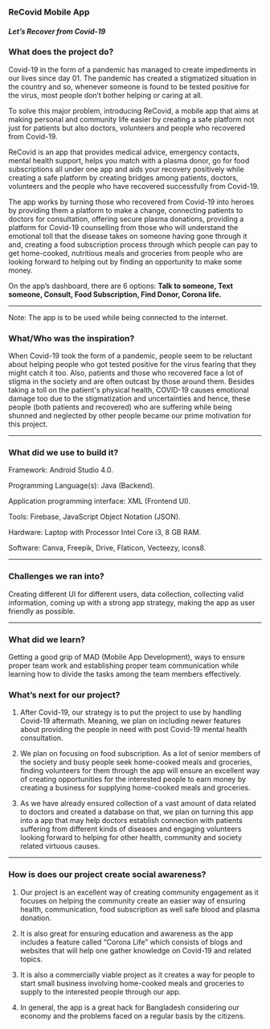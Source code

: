 ### ReCovid Mobile App
#### <i> Let’s Recover from Covid-19 </i>

### What does the project do?
Covid-19 in the form of a pandemic has managed to create impediments in our lives since day 01. The pandemic has created a stigmatized situation in the country and so, whenever someone is found to be tested positive for the virus, most people don’t bother helping or caring at all.


To solve this major problem, introducing ReCovid, a mobile app that aims at making personal and community life easier by creating a safe platform not just for patients but also doctors, volunteers and people who recovered from Covid-19. 

ReCovid is an app that provides medical advice, emergency contacts, mental health support, helps you match with a plasma donor, go for food subscriptions all under one app and aids your recovery positively while creating a safe platform by creating bridges among patients, doctors, volunteers and the people who have recovered successfully from Covid-19.

The app works by turning those who recovered from Covid-19 into heroes by providing them a platform to make a change, connecting patients to doctors for consultation, offering secure plasma donations, providing a platform for Covid-19 counselling from those who will understand the emotional toll that the disease takes on someone having gone through it and, creating a food subscription process through which people can pay to get home-cooked, nutritious meals and groceries from people who are looking forward to helping out by finding an opportunity to make some money.

On the app’s dashboard, there are 6 options:
     <b>Talk to someone, Text someone, Consult, Food Subscription, Find Donor, Corona life.</b>
<hr>

Note: The app is to be used while being connected to the internet.
### What/Who was the inspiration?
When Covid-19 took the form of a pandemic, people seem to be reluctant about helping people who got tested positive for the virus fearing that they might catch it too. Also, patients and those who recovered face a lot of stigma in the society and are often outcast by those around them. Besides taking a toll on the patient's physical health, COVID-19 causes emotional damage too due to the stigmatization and uncertainties and hence, these people (both patients and recovered) who are suffering while being shunned and neglected by other people became our prime motivation for this project. 
<hr>

### What did we use to build it?

Framework: Android Studio 4.0.

Programming Language(s): Java (Backend).

Application programming interface: XML (Frontend UI).

Tools: Firebase, JavaScript Object Notation (JSON).

Hardware: Laptop with Processor Intel Core i3, 8 GB RAM.

Software: Canva, Freepik, Drive, Flaticon, Vecteezy, icons8.

<hr>

### Challenges we ran into?
Creating different UI for different users, data collection, collecting valid information, coming up with a strong app strategy, making the app as user friendly as possible.
<hr>

### What did we learn?
Getting a good grip of MAD (Mobile App Development), ways to ensure proper team work and establishing proper team communication while learning how to divide the tasks among the team members effectively.

### What’s next for our project?

1.	After Covid-19, our strategy is to put the project to use by handling Covid-19 aftermath. Meaning, we plan on including newer features about providing the people in need with post Covid-19 mental health consultation.

2.	We plan on focusing on food subscription. As a lot of senior members of the society and busy people seek home-cooked meals and groceries, finding volunteers for them through the app will ensure an excellent way of creating opportunities for the interested people to earn money by creating a business for supplying home-cooked meals and groceries.

3.	As we have already ensured collection of a vast amount of data related to doctors and created a database on that, we plan on turning this app into a app that may help doctors establish connection with patients suffering from different kinds of diseases and engaging volunteers looking forward to helping for other health, community and society related virtuous causes.
<hr>

### How is does our project create social awareness?

1.	Our project is an excellent way of creating community engagement as it focuses on helping the community create an easier way of ensuring health, communication, food subscription as well safe blood and plasma donation.

2.	It is also great for ensuring education and awareness as the app includes a feature called “Corona Life” which consists of blogs and websites that will help one gather knowledge on Covid-19 and related topics.

3.	It is also a commercially viable project as it creates a way for people to start small business involving home-cooked meals and groceries to supply to the interested people through our app.

4.	In general, the app is a great hack for Bangladesh considering our economy and the problems faced on a regular basis by the citizens.



